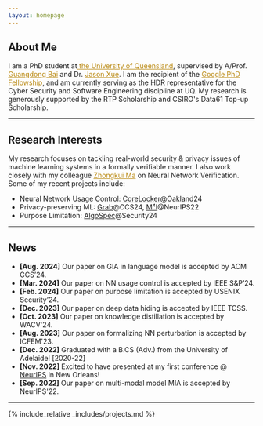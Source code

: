 ```yaml
---
layout: homepage
---
```


## About Me


I am a PhD student at<a href="https://www.uq.edu.au/" style="color: #b8860b;" target="_blank"> the University of Queensland</a>, supervised by A/Prof. <a href="https://baigd.github.io/" style="color: #b8860b;" target="_blank">Guangdong Bai</a> and Dr. <a href="https://people.csiro.au/x/j/jason-xue" style="color: #b8860b;" target="_blank">Jason Xue</a>. 
I am the recipient of the <a href="https://research.google/programs-and-events/phd-fellowship/recipients/"  style="color: #b8860b;" target="_blank">Google PhD Fellowship</a>, and am currently serving as the HDR representative for the Cyber Security and Software Engineering discipline at UQ.
My research is generously supported by the RTP Scholarship and CSIRO's Data61 Top-up Scholarship.

<hr>
<!-- My works have been published in leading conferences and journals, including IEEE S&P, ACM CCS, USENIX Security, NeurIPS, WACV, and IEEE TCSS.  -->

## Research Interests
My research focuses on tackling real-world security & privacy issues of machine learning systems in a formally verifiable manner. I also work closely with my colleague <a href="https://zhongkuima.github.io/index.html" style="color: #b8860b;" target="_blank">Zhongkui Ma</a> on Neural Network Verification. Some of my recent projects include:
  - Neural Network Usage Control: <a href="https://www.zihan.com.au/assets/files/SP24CoreLocker.pdf" class="btn btn-sm z-depth-0" role="button" target="_blank">CoreLocker</a>@Oakland24
  - Privacy-preserving ML: <a href="https://proceedings.neurips.cc/paper_files/paper/2022/file/0c79d6ed1788653643a1ac67b6ea32a7-Paper-Conference.pdf" class="btn btn-sm z-depth-0" role="button" target="_blank">Grab</a>@CCS24, <a href="https://proceedings.neurips.cc/paper_files/paper/2022/file/0c79d6ed1788653643a1ac67b6ea32a7-Paper-Conference.pdf" class="btn btn-sm z-depth-0" role="button" target="_blank">M⁴I</a>@NeurIPS22
  - Purpose Limitation: <a href="https://www.usenix.org/system/files/sec24fall-prepub-2516-liu-shuofeng.pdf" class="btn btn-sm z-depth-0" role="button" target="_blank">AlgoSpec</a>@Security24
  
<!-- - **Efficient Machine Learning:**
  - Model Pruning: <a href="https://www.zihan.com.au/assets/files/SP24CoreLocker.pdf" class="btn btn-sm z-depth-0" role="button" target="_blank">CoreLocker</a>@IEEE S&P24
  - Knowledge Distillation: <a href="https://openaccess.thecvf.com/content/WACV2024/papers/Liu_BPKD_Boundary_Privileged_Knowledge_Distillation_for_Semantic_Segmentation_WACV_2024_paper.pdf" class="btn btn-sm z-depth-0" role="button" target="_blank">BPKD</a>@WACV24
 -->

<!-- - **[Aug. 2024]** Our paper on GIA in language model is accepted by CCS’24 (Core A*, <span style="color: #b8860b;">Big Four</span>).
- **[Mar. 2024]** Our paper on NN usage control is accepted by IEEE S&P’24 (Core A*, <span style="color: #b8860b;">Big Four</span>).
- **[Feb. 2024]** Our paper on purpose limitation is accepted by Security’24 (Core A*, <span style="color: #b8860b;">Big Four</span>). -->
<hr>

## News
- **[Aug. 2024]** Our paper on GIA in language model is accepted by ACM CCS’24.
- **[Mar. 2024]** Our paper on NN usage control is accepted by IEEE S&P’24.
- **[Feb. 2024]** Our paper on purpose limitation is accepted by USENIX Security’24.
- **[Dec. 2023]** Our paper on deep data hiding is accepted by IEEE TCSS.
- **[Oct. 2023]** Our paper on knowledge distillation is accepted by WACV'24.
- **[Aug. 2023]** Our paper on formalizing NN perturbation is accepted by ICFEM'23.
- **[Dec. 2022]** Graduated with a B.CS (Adv.) from the University of Adelaide! [2020-22]
- **[Nov. 2022]** Excited to have presented at my first conference @ <a href="https:/assets/img/22nips.webp" target="_blank">NeurIPS</a> in New Orleans! 
- **[Sep. 2022]** Our paper on multi-modal model MIA is accepted by NeurIPS'22.


<!-- ## Invited Talks
- **[05/24]** *Neuron-level Usage Control for AI Models*, School of Computing, NUS. -->
<hr>

{% include_relative _includes/projects.md %}




